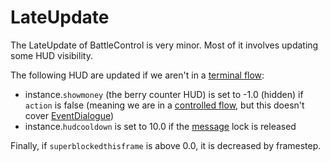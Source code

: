 # LateUpdate
The LateUpdate of BattleControl is very minor. Most of it involves updating some HUD visibility.

The following HUD are updated if we aren't in a [terminal flow](../Battle%20flow/Update.md#terminal-flow):

- instance.`showmoney` (the berry counter HUD) is set to -1.0 (hidden) if `action` is false (meaning we are in a [controlled flow](../Battle%20flow/Update.md#controlled-flow), but this doesn't cover [EventDialogue](../Battle%20flow/EventDialogue.md))
- instance.`hudcooldown` is set to 10.0 if the [message](../../SetText/Notable%20states.md#message) lock is released

Finally, if `superblockedthisframe` is above 0.0, it is decreased by framestep.